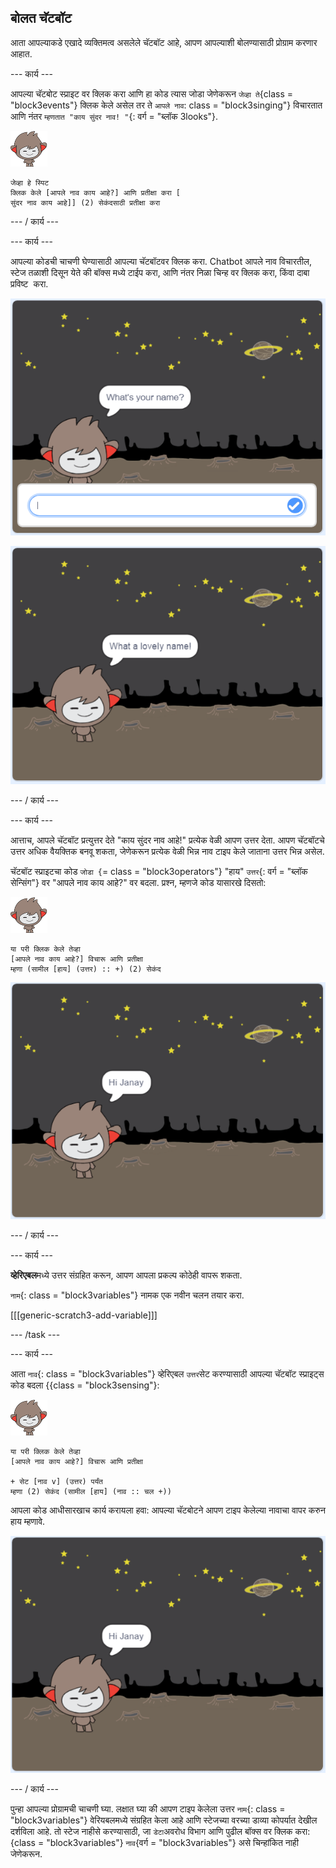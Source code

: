 ## बोलत चॅटबॉट

आता आपल्याकडे एखादे व्यक्तिमत्व असलेले चॅटबॉट आहे, आपण आपल्याशी बोलण्यासाठी प्रोग्राम करणार आहात.

\--- कार्य \---

आपल्या चॅटबोट स्प्राइट वर क्लिक करा आणि हा कोड त्यास जोडा जेणेकरून `जेव्हा ते`{class = "block3events"} क्लिक केले असेल तर ते `आपले नाव`: class = "block3singing"} विचारतात आणि नंतर `म्हणतात "काय सुंदर नाव! "`{: वर्ग = "ब्लॉक 3looks"}.

![नॅनो स्पिट](images/nano-sprite.png)

```blocks3
जेव्हा हे स्पिट
क्लिक केले [आपले नाव काय आहे?] आणि प्रतीक्षा करा [
सुंदर नाव काय आहे]] (2) सेकंदसाठी प्रतीक्षा करा
```

\--- / कार्य \---

\--- कार्य \---

आपल्या कोडची चाचणी घेण्यासाठी आपल्या चॅटबॉटवर क्लिक करा. Chatbot आपले नाव विचारतील, स्टेज तळाशी दिसून येते की बॉक्स मध्ये टाईप करा, आणि नंतर निळा चिन्ह वर क्लिक करा, किंवा दाबा <kbd>प्रविष्ट करा</kbd>.

![चॅटबॉट प्रतिसाद तपासत आहे](images/chatbot-ask-test1.png)

![चॅटबॉट प्रतिसाद तपासत आहे](images/chatbot-ask-test2.png)

\--- / कार्य \---

\--- कार्य \---

आत्ताच, आपले चॅटबॉट प्रत्युत्तर देते "काय सुंदर नाव आहे!" प्रत्येक वेळी आपण उत्तर देता. आपण चॅटबॉटचे उत्तर अधिक वैयक्तिक बनवू शकता, जेणेकरून प्रत्येक वेळी भिन्न नाव टाइप केले जाताना उत्तर भिन्न असेल.

चॅटबॉट स्प्राइटचा कोड `जोडा {`= class = "block3operators"} "हाय" `उत्तर`{: वर्ग = "ब्लॉक </code> सेन्सिंग"} वर "आपले नाव काय आहे?" वर बदला. प्रश्न, म्हणजे कोड यासारखे दिसतो:

![नॅनो स्पिट](images/nano-sprite.png)

```blocks3
या परी क्लिक केले तेव्हा
[आपले नाव काय आहे?] विचारू आणि प्रतीक्षा
म्हणा (सामील [हाय] (उत्तर) :: +) (2) सेकंद
```

![वैयक्तिकृत उत्तर तपासत आहे](images/chatbot-answer-test.png)

\--- / कार्य \---

\--- कार्य \---

**व्हेरिएबल**मध्ये उत्तर संग्रहित करून, आपण आपला प्रकल्प कोठेही वापरू शकता.

`नाम`{: class = "block3variables"} नामक एक नवीन चलन तयार करा.

[[[generic-scratch3-add-variable]]]

\--- /task \---

\--- कार्य \---

आता `नाव`{: class = "block3variables"} व्हेरिएबल `उत्तर`सेट करण्यासाठी आपल्या चॅटबॉट स्प्राइट्स कोड बदला {{class = "block3sensing"}:

![नॅनो स्पिट](images/nano-sprite.png)

```blocks3
या परी क्लिक केले तेव्हा
[आपले नाव काय आहे?] विचारू आणि प्रतीक्षा

+ सेट [नाव v] (उत्तर) पर्यंत
म्हणा (2) सेकंद (सामील [हाय] (नाव :: चल +))
```

आपला कोड आधीसारखाच कार्य करायला हवा: आपल्या चॅटबोटने आपण टाइप केलेल्या नावाचा वापर करुन हाय म्हणावे.

![वैयक्तिकृत उत्तर तपासत आहे](images/chatbot-answer-test.png)

\--- / कार्य \---

पुन्हा आपल्या प्रोग्रामची चाचणी घ्या. लक्षात घ्या की आपण टाइप केलेला उत्तर `नाम`{: class = "block3variables"} वेरियबलमध्ये संग्रहित केला आहे आणि स्टेजच्या वरच्या डाव्या कोपर्यात देखील दर्शविला आहे. तो स्टेज नाहीसे करण्यासाठी, जा `डेटा`अवरोध विभाग आणि पुढील बॉक्स वर क्लिक करा: {class = "block3variables"} `नाव`{वर्ग = "block3variables"} असे चिन्हांकित नाही जेणेकरून.